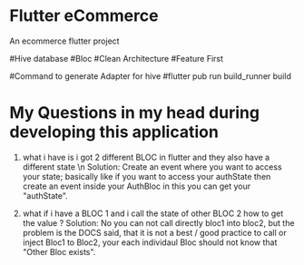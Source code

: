 # Flutter eCommerce

An ecommerce flutter project

#Hive database
#Bloc
#Clean Architecture
#Feature First

#Command to generate Adapter for hive
#flutter pub run build_runner build

# My Questions in my head during developing this application

1) what i have is i got 2 different BLOC in flutter and they also have a different state \n
  Solution: Create an event where you want to access your state; basically like if you want to access your authState then create an event inside your AuthBloc in this you can get your "authState".

3) what if i have a BLOC 1 and i call the state of other BLOC 2 how to get the value ?
  Solution: No you can not call directly bloc1 into bloc2, but the problem is the DOCS said, that it is not a best / good practice to call or inject Bloc1 to Bloc2, your each individaul Bloc should not know that "Other Bloc exists".
